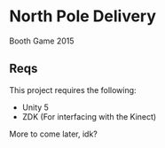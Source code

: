 # North Pole Delivery
Booth Game 2015

## Reqs
This project requires the following:
- Unity 5
- ZDK (For interfacing with the Kinect)

More to come later, idk?

